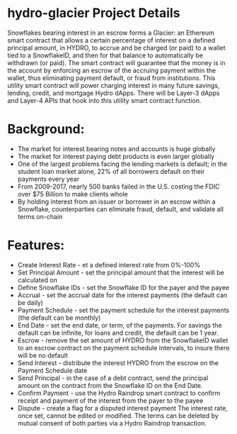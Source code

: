 # hydro-glacier Project Details
Snowflakes bearing interest in an escrow forms a Glacier: an Ethereum smart contract that allows a certain percentage of interest on a defined principal amount, in HYDRO, to accrue and be charged (or paid) to a wallet tied to a SnowflakeID, and then for that balance to automatically be withdrawn (or paid). The smart contract will guarantee that the money is in the account by enforcing an escrow of the accruing payment within the wallet, thus eliminating payment default, or fraud from institutions. This utility smart contract will power charging interest in many future savings, lending, credit, and mortgage Hydro dApps. There will be Layer-3 dApps and Layer-4 APIs that hook into this utility smart contract function.

# Background:
* The market for interest bearing notes and accounts is huge globally
* The market for interest paying debt products is even larger globally
* One of the largest problems facing the lending markets is default; in the student loan market alone, 22% of all borrowers default on their payments every year
* From 2009-2017, nearly 500 banks failed in the U.S. costing the FDIC over $75 Billion to make clients whole
* By holding interest from an issuer or borrower in an escrow within a Snowflake, counterparties can eliminate fraud, default, and validate all terms on-chain
# Features:
* Create Interest Rate - et a defined interest rate from 0%-100%
* Set Principal Amount - set the principal amount that the interest will be calculated on
* Define Snowflake IDs - set the Snowflake ID for the payer and the payee
* Accrual - set the accrual date for the interest payments (the default can be daily)
* Payment Schedule - set the payment schedule for the interest payments (the default can be monthly)
* End Date - set the end date, or term, of the payments. For savings the default can be infinite, for loans and credit, the default can be 1 year.
* Escrow - remove the set amount of HYDRO from the SnowflakeID wallet to an escrow contract on the payment schedule intervals, to insure there will be no default
* Send Interest - distribute the interest HYDRO from the escrow on the Payment Schedule date
* Send Principal - in the case of a debt contract, send the principal amount on the contract from the Snowflake ID on the End Date.
* Confirm Payment - use the Hydro Raindrop smart contract to confirm receipt and payment of the interest from the payer to the payee
* Dispute - create a flag for a disputed interest payment
The interest rate, once set, cannot be edited or modified. The terms can be deleted by mutual consent of both parties via a Hydro Raindrop transaction.
